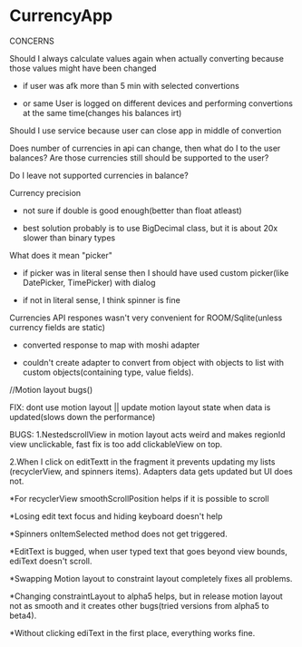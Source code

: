 # CurrencyApp


CONCERNS


Should I always calculate values again when actually converting because those values might have been changed
* if user was afk more than 5 min with selected convertions

* or same User is logged on different devices and performing convertions at the same time(changes his balances irt)

Should I use service because user can close app in middle of convertion

Does number of currencies in api can change, then what do I to the user balances? Are those currencies still should be supported to the user?

Do I leave not supported currencies in balance?


Currency precision
* not sure if double is good enough(better than float atleast)

* best solution probably is to use BigDecimal class, but it is about 20x slower than binary types


What does it mean "picker"
* if picker was in literal sense then I should have used custom picker(like DatePicker, TimePicker) with dialog

* if not in literal sense, I think spinner is fine


Currencies API respones wasn't very convenient for ROOM/Sqlite(unless currency fields are static)
* converted response to map with moshi adapter

* couldn't create adapter to convert from object with objects to list with custom objects(containing type, value fields).



//Motion layout bugs()

FIX: dont use motion layout || update motion layout state when data is updated(slows down the performance)

BUGS:
1.NestedscrollView in motion layout  acts weird and makes regionId view unclickable, fast fix is too add clickableView on top. 

2.When I click on editTextt in the fragment it prevents updating my lists (recyclerView, and spinners items). Adapters data gets updated but UI does not.

*For recyclerView smoothScrollPosition helps if it is possible to scroll

*Losing edit text focus and hiding keyboard doesn't help

*Spinners onItemSelected method does not get triggered.

*EditText is bugged, when user typed text that goes beyond view bounds, ediText doesn't scroll.

*Swapping Motion layout to constraint layout completely fixes all problems.

*Changing constraintLayout to alpha5 helps, but in release motion layout not as smooth and it creates other bugs(tried versions from alpha5 to beta4).

*Without clicking ediText in the first place, everything works fine.
